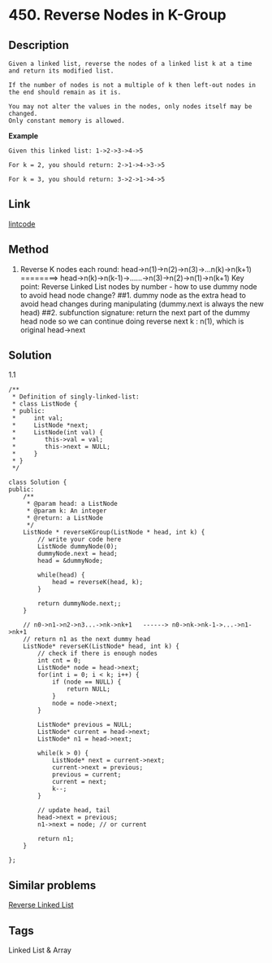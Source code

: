 # 450. Reverse Nodes in K-Group

## Description
~~~
Given a linked list, reverse the nodes of a linked list k at a time and return its modified list.

If the number of nodes is not a multiple of k then left-out nodes in the end should remain as it is.

You may not alter the values in the nodes, only nodes itself may be changed.
Only constant memory is allowed.
~~~

**Example**
```
Given this linked list: 1->2->3->4->5

For k = 2, you should return: 2->1->4->3->5

For k = 3, you should return: 3->2->1->4->5
```

## Link
[lintcode](https://lintcode.com/problem/reverse-nodes-in-k-group/)

## Method
1. Reverse K nodes each round:  head->n(1)->n(2)->n(3)->...n(k)->n(k+1)  ========> head->n(k)->n(k-1)->......->n(3)->n(2)->n(1)->n(k+1)
Key point: Reverse Linked List nodes by number - how to use dummy node to avoid head node change?
##1. dummy node as the extra head to avoid head changes during manipulating (dummy.next is always the new head)
##2. subfunction signature: return the next part of the dummy head node so we can continue doing reverse next k : n(1), which is original head->next


## Solution
1.1 
~~~
/**
 * Definition of singly-linked-list:
 * class ListNode {
 * public:
 *     int val;
 *     ListNode *next;
 *     ListNode(int val) {
 *        this->val = val;
 *        this->next = NULL;
 *     }
 * }
 */

class Solution {
public:
    /**
     * @param head: a ListNode
     * @param k: An integer
     * @return: a ListNode
     */
    ListNode * reverseKGroup(ListNode * head, int k) {
        // write your code here
        ListNode dummyNode(0);
        dummyNode.next = head;
        head = &dummyNode;
        
        while(head) {
            head = reverseK(head, k);
        }
     
        return dummyNode.next;;
    }
    
    // n0->n1->n2->n3...->nk->nk+1   ------> n0->nk->nk-1->...->n1->nk+1  
    // return n1 as the next dummy head
    ListNode* reverseK(ListNode* head, int k) {
        // check if there is enough nodes
        int cnt = 0;
        ListNode* node = head->next;
        for(int i = 0; i < k; i++) {
            if (node == NULL) {
                return NULL;
            }
            node = node->next;
        }

        ListNode* previous = NULL;
        ListNode* current = head->next;
        ListNode* n1 = head->next;
        
        while(k > 0) {
            ListNode* next = current->next;
            current->next = previous;
            previous = current;
            current = next;
            k--;
        }
        
        // update head, tail 
        head->next = previous;
        n1->next = node; // or current
         
        return n1;
    }

};
~~~

## Similar problems
[Reverse Linked List](https://lintcode.com/problem/combination-sum-ii)

## Tags
Linked List & Array 
